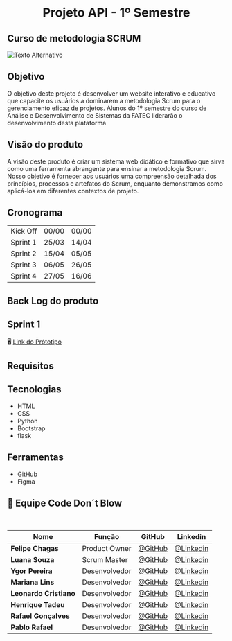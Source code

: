 <h1 align="center"> Projeto API - 1º Semestre </h1>



## Curso de metodologia SCRUM 

<img src="https://wac-cdn.atlassian.com/dam/jcr:7af87fb7-1d9d-40de-910b-852ad8fe1825/scrum@2x.png?cdnVersion=1549" alt="Texto Alternativo">

## Objetivo
O objetivo deste projeto é desenvolver um website interativo e educativo que capacite os usuários a dominarem a metodologia Scrum para o gerenciamento eficaz de projetos. Alunos do 1º semestre do curso de Análise e Desenvolvimento de Sistemas da FATEC liderarão o desenvolvimento desta plataforma

## Visão do produto
A visão deste produto é criar um sistema web didático e formativo que sirva como uma ferramenta abrangente para ensinar a metodologia Scrum. Nosso objetivo é fornecer aos usuários uma compreensão detalhada dos princípios, processos e artefatos do Scrum, enquanto demonstramos como aplicá-los em diferentes contextos de projeto.

## Cronograma
<table>
  <tr>
    <td>Kick Off</td>
    <td>00/00</td>
    <td>00/00</td>
  </tr>
   <tr>
    <td>Sprint 1</td>
    <td>25/03</td>
    <td>14/04</td>
  </tr>
   <tr>
    <td>Sprint 2</td>
    <td>15/04</td>
    <td>05/05</td>
  </tr>
   <tr>
    <td>Sprint 3</td>
    <td>06/05</td>
    <td>26/05</td>
  </tr>
   <tr>
   <td>Sprint 4</td>
    <td>27/05</td>
    <td>16/06</td>
  </tr>
</table>

## Back Log do produto

## Sprint 1
🖥️ <a href="https://www.figma.com/file/AITmv8eBwOrtGHrH3mUCpp/ScrumTutor?type=design&node-id=0%3A1&mode=design&t=XtDlVeMKcAiUqZ5w-1">Link do Prótotipo</a>
## Requisitos

## Tecnologias
<ul>
        <li>HTML</li>
        <li>CSS</li>
        <li>Python</li>
        <li>Bootstrap</li>
        <li>flask</li>
</ul>

## Ferramentas
<ul>
        <li>GitHub</li>
        <li>Figma</li>        
</ul>





















## 👥 Equipe Code Don´t Blow

<br>

|Nome|Função|GitHub|Linkedin|
| -------- |-------- |-------- |-------- |
|**Felipe Chagas**|Product Owner|[@GitHub](https://github.com/juliagonzalezmoreira)|[@Linkedin](http://linkedin.com/in/julia-gonzalez-moreira)
|**Luana Souza**|Scrum Master|[@GitHub](https://github.com/luanaapms)|[@Linkedin](https://www.linkedin.com/in/luana-souza-b104801b2/)
|**Ygor Pereira**|Desenvolvedor|[@GitHub](https://github.com/YgorPereira)|[@Linkedin](https://www.linkedin.com/in/ygorrpereira/)
|**Mariana Lins**|Desenvolvedor|[@GitHub](https://github.com/mariana-lins)|[@Linkedin](https://www.linkedin.com/in/sofiamatoslessa/)
|**Leonardo Cristiano**|Desenvolvedor|[@GitHub](https://github.com/Leonardo-dSouza)|[@Linkedin](https://www.linkedin.com/in/ana-luisa-andrade-4a695526b)
|**Henrique Tadeu**|Desenvolvedor|[@GitHub](https://github.com/henrySilverIX)|[@Linkedin](https://www.linkedin.com/in/henrique-silva-9737bb237/)
|**Rafael Gonçalves**|Desenvolvedor|[@GitHub](https://github.com/EstupendoG)|[@Linkedin](https://www.linkedin.com/in/gustavo-sena-577045232)
|**Pablo Rafael**|Desenvolvedor|[@GitHub](https://github.com/Rafa0709)|[@Linkedin](https://www.linkedin.com/in/pablo-rafael-silva-9ab4771ba/)

</br>